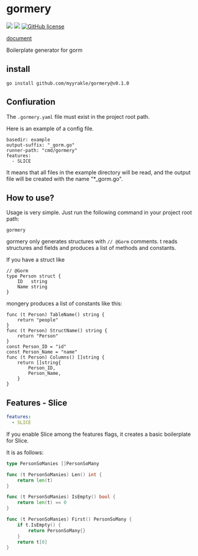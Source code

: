 # gormery

![](https://img.shields.io/badge/language-Go-00ADD8) ![](https://img.shields.io/badge/version-0.2.0-brightgreen) [![GitHub license](https://img.shields.io/badge/license-MIT-blue.svg)](./LICENSE)

[document](https://pkg.go.dev/github.com/myyrakle/gormery)

Boilerplate generator for gorm

## install

```
go install github.com/myyrakle/gormery@v0.1.0
```

## Confiuration

The `.gormery.yaml` file must exist in the project root path.

Here is an example of a config file.

```
basedir: example
output-suffix: "_gorm.go"
runner-path: "cmd/gormery"
features:
  - SLICE
```

It means that all files in the example directory will be read, and the output file will be created with the name "\*\_gorm.go".

## How to use?

Usage is very simple. Just run the following command in your project root path:

```
gormery
```

gormery only generates structures with `// @Gorm` comments. t reads structures and fields and produces a list of methods and constants.

If you have a struct like

```
// @Gorm
type Person struct {
	ID   string
	Name string
}
```

mongery produces a list of constants like this:

```
func (t Person) TableName() string {
	return "people"
}
func (t Person) StructName() string {
	return "Person"
}
const Person_ID = "id"
const Person_Name = "name"
func (t Person) Columns() []string {
	return []string{
		Person_ID,
		Person_Name,
	}
}
```

## Features - Slice 

```yaml
features:
  - SLICE
```
If you enable Slice among the features flags, it creates a basic boilerplate for Slice.


It is as follows:
```go
type PersonSoManies []PersonSoMany

func (t PersonSoManies) Len() int {
	return len(t)
}

func (t PersonSoManies) IsEmpty() bool {
	return len(t) == 0
}

func (t PersonSoManies) First() PersonSoMany {
	if t.IsEmpty() {
		return PersonSoMany{}
	}
	return t[0]
}
```